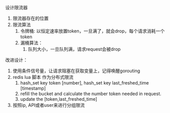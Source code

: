 设计限流器
1. 限流器存在的位置
2. 限流算法
   1. 令牌桶: 以恒定速率放置token，一旦满了，就会drop，每个请求消耗一个token
   2. 漏桶算法：
      1. 队列大小，一旦队列满，请求request会被drop



改进设计：
1. 使用条件信号量，让请求阻塞在获取变量上，记得唤醒gorouting
2. redis lua 脚本 作为分布式限流
   1. hash_set key token [number], hash_set key last_freshed_time  [timestamp]
   2. refill the bucket and calculate the number token needed in request.
   3. update the [token,last_freshed_time]
3. 按照ip, API或者user来进行分组限流